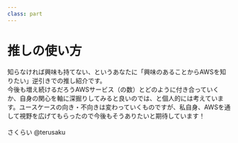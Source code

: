 ```yaml
---
class: part
---
```


<h1>推しの使い方</h1>

知らなければ興味も持てない、というあなたに「興味のあることからAWSを知りたい」逆引きでの推し紹介です。<br/>
今後も増え続けるだろうAWSサービス（の数）とどのように付き合っていくか、自身の関心を軸に深掘りしてみると良いのでは、と個人的には考えています。ユースケースの向き・不向きは変わっていくものですが、私自身、AWSを通して視野を広げてもらったので今後もそうありたいと期待しています！<br/>
<br/>
さくらい @terusaku
